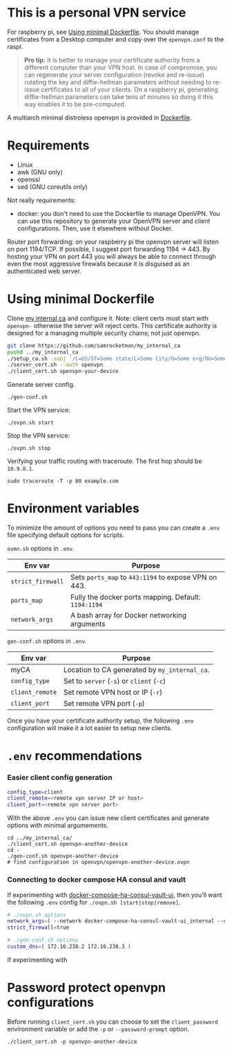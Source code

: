 # This is a personal VPN service

For raspberry pi, see [Using minimal Dockerfile](#using-minimal-dockerfile).
You should manage certificates from a Desktop computer and copy over the
`openvpn.conf` to the raspi.

> **Pro tip:** It is better to manage your certificate authority from a
> different computer than your VPN host.  In case of compromise, you can
> regenerate your server configuration (revoke and re-issue) rotating the key
> and diffie-hellman parameters without needing to re-issue certificates to all
> of your clients.  On a raspberry pi, generating diffie-hellman parameters can
> take tens of minutes so doing it this way enables it to be pre-computed.

A multiarch minimal distroless openvpn is provided in [Dockerfile](Dockerfile).

# Requirements

* Linux
* awk (GNU only)
* openssl
* sed (GNU coreutils only)

Not really requirements:

- docker: you don't need to use the Dockerfile to manage OpenVPN.  You can use
  this repository to generate your OpenVPN server and client configurations.
  Then, use it elsewhere without Docker.

Router port forwarding: on your raspberry pi the openvpn server will listen on
port 1194/TCP.  If possible, I suggest port forwarding 1194 -> 443.  By hosting
your VPN on port 443 you will always be able to connect through even the most
aggressive firewalls because it is disguised as an authenticated web server.

# Using minimal Dockerfile

Clone [my internal ca][my_internal_ca] and configure it.  Note: client certs
must start with `openvpn-` otherwise the server will reject certs.  This
certificate authority is designed for a managing multiple security chains; not
just openvpn.

```bash
git clone https://github.com/samrocketman/my_internal_ca
pushd ../my_internal_ca
./setup_ca.sh -subj '/C=US/ST=Some state/L=Some City/O=Some org/OU=Some department/CN=My Root CA'
./server_cert.sh --auth openvpn
./client_cert.sh openvpn-your-device
```

Generate server config.

    ./gen-conf.sh

Start the VPN service:

    ./ovpn.sh start

Stop the VPN service:

    ./ovpn.sh stop

Verifying your traffic routing with traceroute.  The first hop should be
`10.9.8.1`.

    sudo traceroute -T -p 80 example.com

# Environment variables

To minimize the amount of options you need to pass you can create a `.env` file
specifying default options for scripts.

`ovmn.sh` options in `.env`.

| Env var | Purpose |
| --- | --- |
| `strict_firewall` | Sets `ports_map` to `443:1194` to expose VPN on 443. |
| `ports_map` | Fully the docker ports mapping.  Default: `1194:1194` |
| `network_args` | A bash array for Docker networking arguments |

`gen-conf.sh` options in `.env`.

| Env var | Purpose |
| --- | --- |
| myCA | Location to CA generated by `my_internal_ca`. |
| `config_type` | Set to `server` (`-s`) or `client` (`-c`) |
| `client_remote` | Set remote VPN host or IP (`-r`) |
| `client_port` | Set remote VPN port (`-p`) |

Once you have your certificate authority setup, the following `.env`
configuration will make it a lot easier to setup new clients.

# `.env` recommendations

### Easier client config generation

```bash
config_type=client
client_remote=<remote vpn server IP or host>
client_port=<remote vpn server port>
```

With the above `.env` you can issue new client certificates and generate options
with minimal argumements.

    cd ../my_internal_ca/
    ./client_cert.sh openvpn-another-device
    cd -
    ./gen-conf.sh openvpn-another-device
    # find configuration in openvpn/openvpn-another-device.ovpn

### Connecting to docker compose HA consul and vault

If experimenting with
[docker-compose-ha-consul-vault-ui][docker-compose-ha-consul-vault-ui], then
you'll want the following `.env` config for `./ovpn.sh [start|stop|remove]`.

```bash
# ./ovpn.sh options
network_args=( --network docker-compose-ha-consul-vault-ui_internal --dns 172.16.238.2 )
strict_firewall=true

# ./gen-conf.sh options
custom_dns=( 172.16.238.2 172.16.238.3 )
```

If experimenting with

# Password protect openvpn configurations

Before running `client_cert.sh` you can choose to set the `client_password`
environment variable or add the `-p` or `--password-prompt` option.

    ./client_cert.sh -p openvpn-another-device

[docker-compose-ha-consul-vault-ui]: https://github.com/samrocketman/docker-compose-ha-consul-vault-ui
[my_internal_ca]: https://github.com/samrocketman/my_internal_ca
[upstream]: https://github.com/kylemanna/docker-openvpn
